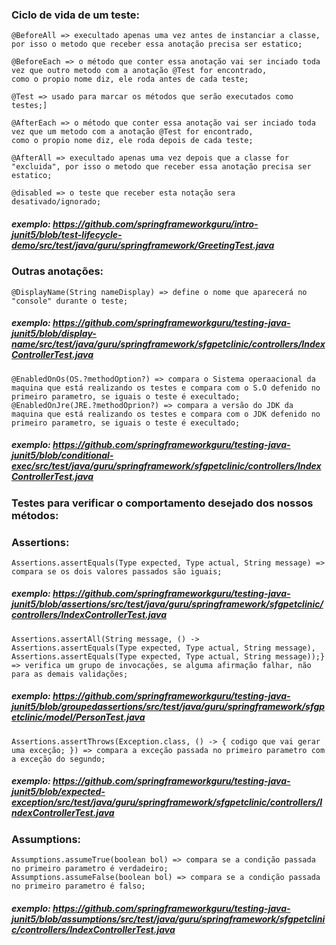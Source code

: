 ### Ciclo de vida de um teste:
	@BeforeAll => execultado apenas uma vez antes de instanciar a classe, por isso o metodo que receber essa anotação precisa ser estatico;

	@BeforeEach => o método que conter essa anotação vai ser inciado toda vez que outro metodo com a anotação @Test for encontrado, 
	como o propio nome diz, ele roda antes de cada teste;

	@Test => usado para marcar os métodos que serão executados como testes;]

	@AfterEach => o método que conter essa anotação vai ser inciado toda vez que um metodo com a anotação @Test for encontrado, 
	como o propio nome diz, ele roda depois de cada teste;

	@AfterAll => execultado apenas uma vez depois que a classe for "excluida", por isso o metodo que receber essa anotação precisa ser estatico;

	@disabled => o teste que receber esta notação sera desativado/ignorado;

##### 	exemplo: https://github.com/springframeworkguru/intro-junit5/blob/test-lifecycle-demo/src/test/java/guru/springframework/GreetingTest.java

### Outras anotações:
	@DisplayName(String nameDisplay) => define o nome que aparecerá no "console" durante o teste;
##### 	exemplo: https://github.com/springframeworkguru/testing-java-junit5/blob/display-name/src/test/java/guru/springframework/sfgpetclinic/controllers/IndexControllerTest.java
	
	@EnabledOnOs(OS.?methodOption?) => compara o Sistema operaacional da maquina que está realizando os testes e compara com o S.O defenido no primeiro parametro, se iguais o teste é execultado;
	@EnabledOnJre(JRE.?methodOprion?) => compara a versão do JDK da maquina que está realizando os testes e compara com o JDK defenido no primeiro parametro, se iguais o teste é execultado;
##### 	exemplo: https://github.com/springframeworkguru/testing-java-junit5/blob/conditional-exec/src/test/java/guru/springframework/sfgpetclinic/controllers/IndexControllerTest.java

### Testes para verificar o comportamento desejado dos nossos métodos:
### Assertions:
	Assertions.assertEquals(Type expected, Type actual, String message) => compara se os dois valores passados são iguais;
##### 	exemplo: https://github.com/springframeworkguru/testing-java-junit5/blob/assertions/src/test/java/guru/springframework/sfgpetclinic/controllers/IndexControllerTest.java
	
	Assertions.assertAll(String message, () -> Assertions.assertEquals(Type expected, Type actual, String message), Assertions.assertEquals(Type expected, Type actual, String message));}
	=> verifica um grupo de invocações, se alguma afirmação falhar, não para as demais validações;
##### 	exemplo: https://github.com/springframeworkguru/testing-java-junit5/blob/groupedassertions/src/test/java/guru/springframework/sfgpetclinic/model/PersonTest.java
	
	Assertions.assertThrows(Exception.class, () -> { codigo que vai gerar uma exceção; }) => compara a exceção passada no primeiro parametro com a exceção do segundo;
##### 	exemplo: https://github.com/springframeworkguru/testing-java-junit5/blob/expected-exception/src/test/java/guru/springframework/sfgpetclinic/controllers/IndexControllerTest.java
	
### Assumptions:
	Assumptions.assumeTrue(boolean bol) => compara se a condição passada no primeiro parametro é verdadeiro;
	Assumptions.assumeFalse(boolean bol) => compara se a condição passada no primeiro parametro é falso;
##### 	exemplo: https://github.com/springframeworkguru/testing-java-junit5/blob/assumptions/src/test/java/guru/springframework/sfgpetclinic/controllers/IndexControllerTest.java
